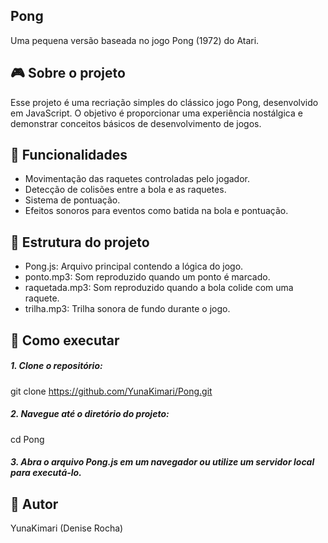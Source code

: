 ## Pong
Uma pequena versão baseada no jogo Pong (1972) do Atari.

## 🎮 Sobre o projeto
Esse projeto é uma recriação simples do clássico jogo Pong, desenvolvido em JavaScript. O objetivo é proporcionar uma experiência nostálgica e demonstrar conceitos básicos de desenvolvimento de jogos.

## 🔧 Funcionalidades
- Movimentação das raquetes controladas pelo jogador.
- Detecção de colisões entre a bola e as raquetes.
- Sistema de pontuação.
- Efeitos sonoros para eventos como batida na bola e pontuação.

## 📁 Estrutura do projeto
- Pong.js: Arquivo principal contendo a lógica do jogo.
- ponto.mp3: Som reproduzido quando um ponto é marcado.
- raquetada.mp3: Som reproduzido quando a bola colide com uma raquete.
- trilha.mp3: Trilha sonora de fundo durante o jogo.

## 🚀 Como executar
##### 1. Clone o repositório:

git clone https://github.com/YunaKimari/Pong.git

##### 2. Navegue até o diretório do projeto:

cd Pong

##### 3. Abra o arquivo Pong.js em um navegador ou utilize um servidor local para executá-lo.

## 👤 Autor
YunaKimari (Denise Rocha)
